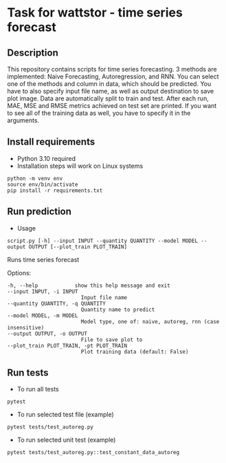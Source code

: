 # Task for wattstor - time series forecast

## Description
This repository contains scripts for time series forecasting. 3 methods are implemented:
Naive Forecasting, Autoregression, and RNN. You can select one of the methods and column in data, which should be predicted. You have to also specify input file name, as well as output destination to save plot image. Data are automatically split to train and test. After each run, MAE, MSE and RMSE metrics achieved on test set are printed. If you want to see all of the training data as well, you have to specify it in the arguments.

## Install requirements
- Python 3.10 required
- Installation steps will work on Linux systems
```
python -m venv env
source env/bin/activate
pip install -r requirements.txt
```


## Run prediction
- Usage

```script.py [-h] --input INPUT --quantity QUANTITY --model MODEL --output OUTPUT [--plot_train PLOT_TRAIN]```

Runs time series forecast

Options:

    -h, --help            show this help message and exit
    --input INPUT, -i INPUT
                            Input file name
    --quantity QUANTITY, -q QUANTITY
                            Quantity name to predict
    --model MODEL, -m MODEL
                            Model type, one of: naive, autoreg, rnn (case insensitive)
    --output OUTPUT, -o OUTPUT
                            File to save plot to
    --plot_train PLOT_TRAIN, -pt PLOT_TRAIN
                            Plot training data (default: False)

## Run tests
- To run all tests
```
pytest
```
- To run selected test file (example)
```
pytest tests/test_autoreg.py
```
- To run selected unit test (example)
```
pytest tests/test_autoreg.py::test_constant_data_autoreg
```
